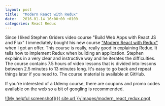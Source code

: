 ```yaml
---
layout: post
title:  "Modern React with Redux"
date:   2016-01-14 16:00:00 +0100
categories: React Redux
---
```

Since I liked Stephen Griders video course "Build Web Apps with React JS and Flux" I immediately bought his new course <a href="https://www.udemy.com/react-redux/">"Modern React with Redux"</a> when I got an offer. This course is really, really good in explaining Redux. It tells how to implement Redux when building an application. Stephen explains in a very clear and instructive way and he iterates the difficulties.
The course contains 7.5 hours of video lessons that is divided into lessons between 2.5 minutes to 13 minutes long. It's easy to go back and repeat things later if you need to.
The course material is available at GitHub. 

If you're interested of a Udemy course, there are coupons and promo codes available on the web so a bit of googling is recommended. 

<a href="https://www.udemy.com/react-redux/">![My helpful screenshot]({{ site.url }}/images/modern_react_redux.png)</a>